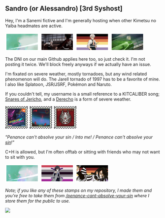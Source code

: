 ## Sandro (or Alessandro) [3rd Syshost]
Hey, I'm a Sanemi fictive and I'm generally hosting when other Kimetsu no Yaiba headmates are active.

<img src="sanemi's appearance stamp.gif"> <img src="sanemi kicking the shit out of tanjiro stamp.gif"> <img src="npd sanemi stamp 1.png"> <img src="sanemi's ultimate stamp.gif">

The DNI on our main Github applies here too, so just check it. I'm not posting it twice. We'll block freely anyways if we actually have an issue.

I'm fixated on severe weather, mostly tornadoes, but any wind related phenomenon will do. The Jarell tornado of 1997 has to be a favorite of mine. I also like Splatoon, JSR/JSRF, Pokémon and Naruto.

If you couldn't tell, my username is a small reference to a KITCALIBER song; [Snares of Jericho](https://music.youtube.com/watch?v=2wcd1BqdTCI&si=6AHqE2g3LF6miTYC), and a [Derecho](https://en.wikipedia.org/wiki/Derecho) is a form of severe weather.

<img src="neverland soundgirls stamp.png"> <img src="trust ceremony stamp.png"> <img src="believe stamp.png">

*"Penance can't absolve your sin / Into me! / Penance can't absolve your [sin](https://music.youtube.com/watch?v=8OyiiPt4AXw&si=nu2DjoGnbQOe-Tks)!"*

C+H is allowed, but I'm often offtab or sitting with friends who may not want to sit with you.

<img src="obanai's appearance stamp.gif"> <img src="bpd obanai stamp 1.png"> <img src="npd obanai stamp 2.png">

*Note; if you like any of these stamps on my repository, I made them and you're free to take them from [/penance-cant-absolve-your-sin](https://rentry.co/penance-cant-absolve-your-sin) where I store them for the public to use.*

![](https://komarev.com/ghpvc/?username=snares-of-derecho&color=91e180&style=plastic&label=MISSING+PEOPLE)
